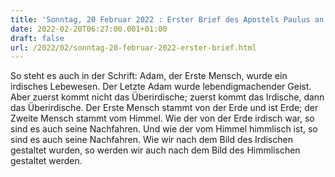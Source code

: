 ```yaml
---
title: 'Sonntag, 20 Februar 2022 : Erster Brief des Apostels Paulus an die Korinther 15,45-49.'
date: 2022-02-20T06:27:00.001+01:00
draft: false
url: /2022/02/sonntag-20-februar-2022-erster-brief.html
---
```


So steht es auch in der Schrift: Adam, der Erste Mensch, wurde ein irdisches Lebewesen. Der Letzte Adam wurde lebendigmachender Geist. Aber zuerst kommt nicht das Überirdische; zuerst kommt das Irdische, dann das Überirdische. Der Erste Mensch stammt von der Erde und ist Erde; der Zweite Mensch stammt vom Himmel. Wie der von der Erde irdisch war, so sind es auch seine Nachfahren. Und wie der vom Himmel himmlisch ist, so sind es auch seine Nachfahren. Wie wir nach dem Bild des Irdischen gestaltet wurden, so werden wir auch nach dem Bild des Himmlischen gestaltet werden.